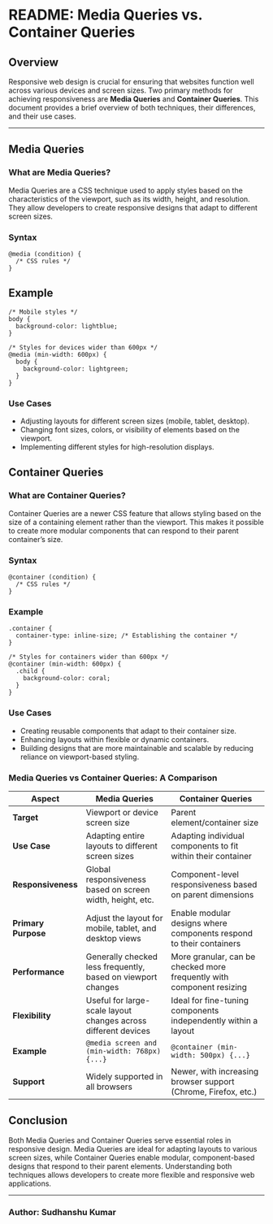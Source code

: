 # README: Media Queries vs. Container Queries

## Overview

Responsive web design is crucial for ensuring that websites function well across various devices and screen sizes. Two primary methods for achieving responsiveness are **Media Queries** and **Container Queries**. This document provides a brief overview of both techniques, their differences, and their use cases.

---

## Media Queries

### What are Media Queries?

Media Queries are a CSS technique used to apply styles based on the characteristics of the viewport, such as its width, height, and resolution. They allow developers to create responsive designs that adapt to different screen sizes.

### Syntax
``` 
@media (condition) {
  /* CSS rules */
}

```
## Example
``` 
/* Mobile styles */
body {
  background-color: lightblue;
}

/* Styles for devices wider than 600px */
@media (min-width: 600px) {
  body {
    background-color: lightgreen;
  }
}

```
### Use Cases
- Adjusting layouts for different screen sizes  (mobile, tablet, desktop).
- Changing font sizes, colors, or visibility of elements based on the viewport.
- Implementing different styles for high-resolution displays.

## Container Queries
### What are Container Queries?
Container Queries are a newer CSS feature that allows styling based on the size of a containing element rather than the viewport. This makes it possible to create more modular components that can respond to their parent container’s size.

### Syntax
``` 
@container (condition) {
  /* CSS rules */
}

```
### Example
``` 
.container {
  container-type: inline-size; /* Establishing the container */
}

/* Styles for containers wider than 600px */
@container (min-width: 600px) {
  .child {
    background-color: coral;
  }
}

```

### Use Cases
- Creating reusable components that adapt to their container size.
- Enhancing layouts within flexible or dynamic containers.
- Building designs that are more maintainable and scalable by reducing reliance on viewport-based styling.

### Media Queries vs Container Queries: A Comparison

| **Aspect**               | **Media Queries**                                           | **Container Queries**                                      |
|--------------------------|-------------------------------------------------------------|------------------------------------------------------------|
| **Target**                | Viewport or device screen size                              | Parent element/container size                               |
| **Use Case**              | Adapting entire layouts to different screen sizes            | Adapting individual components to fit within their container |
| **Responsiveness**        | Global responsiveness based on screen width, height, etc.    | Component-level responsiveness based on parent dimensions    |
| **Primary Purpose**       | Adjust the layout for mobile, tablet, and desktop views      | Enable modular designs where components respond to their containers |
| **Performance**           | Generally checked less frequently, based on viewport changes| More granular, can be checked more frequently with component resizing |
| **Flexibility**           | Useful for large-scale layout changes across different devices| Ideal for fine-tuning components independently within a layout |
| **Example**               | `@media screen and (min-width: 768px) {...}`                | `@container (min-width: 500px) {...}`                        |
| **Support**               | Widely supported in all browsers                            | Newer, with increasing browser support (Chrome, Firefox, etc.) |


## Conclusion
Both Media Queries and Container Queries serve essential roles in responsive design. Media Queries are ideal for adapting layouts to various screen sizes, while Container Queries enable modular, component-based designs that respond to their parent elements. Understanding both techniques allows developers to create more flexible and responsive web applications.

---
### Author: Sudhanshu Kumar